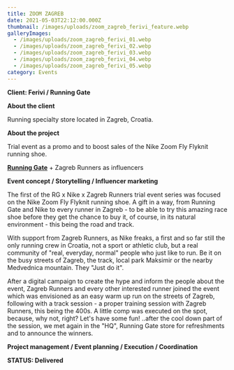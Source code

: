 ```yaml
---
title: ZOOM ZAGREB
date: 2021-05-03T22:12:00.000Z
thumbnail: /images/uploads/zoom_zagreb_ferivi_feature.webp
galleryImages:
  - /images/uploads/zoom_zagreb_ferivi_01.webp
  - /images/uploads/zoom_zagreb_ferivi_02.webp
  - /images/uploads/zoom_zagreb_ferivi_03.webp
  - /images/uploads/zoom_zagreb_ferivi_04.webp
  - /images/uploads/zoom_zagreb_ferivi_05.webp
category: Events
---
```

**Client: Ferivi / Running Gate**

**About the client** 

Running specialty store located in Zagreb, Croatia.

**About the project**

Trial event as a promo and to boost sales of the Nike Zoom Fly Flyknit running shoe.  

**[Running Gate](https://runninggate.hr)** + Zagreb Runners as influencers

**Event concept / Storytelling / Influencer marketing**

The first of the RG x Nike x Zagreb Runners trial event series was focused on the Nike Zoom Fly Flyknit running shoe. A gift in a way, from Running Gate and Nike to every runner in Zagreb - to be able to try this amazing race shoe before they get the chance to buy it, of course, in its natural environment - this being the road and track. 

With support from Zagreb Runners, as Nike freaks, a first and so far still the only running crew in Croatia, not a sport or athletic club, but a real community of "real, everyday, normal" people who just like to run. Be it on the busy streets of Zagreb, the track, local park Maksimir or the nearby Medvednica mountain. They "Just do it". 

After a digital campaign to create the hype and inform the people about the event, Zagreb Runners and every other interested runner joined the event which was envisioned as an easy warm up run on the streets of Zagreb, following with a track session - a proper training session with Zagreb Runners, this being the 400s. A little comp was executed on the spot, because, why not, right? Let's have some fun! ..after the cool down part of the session, we met again in the "HQ", Running Gate store for refreshments and to announce the winners. 

**Project management / Event planning / Execution / Coordination**

**STATUS: Delivered**